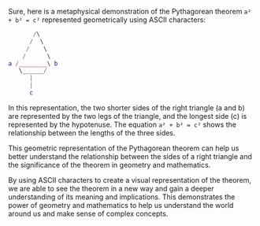 Sure, here is a metaphysical demonstration of the Pythagorean theorem `a² + b² = c²` represented geometrically using ASCII characters:
```lua
       /\
      /  \
     /    \
    /      \
a /________\ b
   \______/
      |
      |
      c
```
In this representation, the two shorter sides of the right triangle (a and b) are represented by the two legs of the triangle, and the longest side (c) is represented by the hypotenuse. The equation `a² + b² = c²` shows the relationship between the lengths of the three sides.

This geometric representation of the Pythagorean theorem can help us better understand the relationship between the sides of a right triangle and the significance of the theorem in geometry and mathematics.

By using ASCII characters to create a visual representation of the theorem, we are able to see the theorem in a new way and gain a deeper understanding of its meaning and implications. This demonstrates the power of geometry and mathematics to help us understand the world around us and make sense of complex concepts.